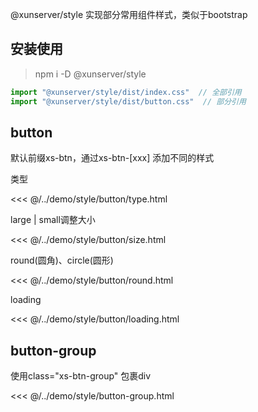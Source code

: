 @xunserver/style 实现部分常用组件样式，类似于bootstrap
## 安装使用
> npm i -D @xunserver/style

```js
import "@xunserver/style/dist/index.css"  // 全部引用
import "@xunserver/style/dist/button.css"  // 部分引用
```
### 
<style>
@import '@xunserver/style/dist/index.css'
</style>

## button
默认前缀xs-btn，通过xs-btn-[xxx] 添加不同的样式

类型   
<!--@include: ../demo/style/button/type.html-->    

<<< @/../demo/style/button/type.html

large | small调整大小   
<!--@include: ../demo/style/button/size.html-->    

<<< @/../demo/style/button/size.html

round(圆角)、circle(圆形)   
<!--@include: ../demo/style/button/round.html-->    

<<< @/../demo/style/button/round.html

loading   
<!--@include: ../demo/style/button/loading.html-->    

<<< @/../demo/style/button/loading.html

## button-group
使用class="xs-btn-group" 包裹div
<!--@include: ../demo/style/button-group.html-->    

<<< @/../demo/style/button-group.html 
 

